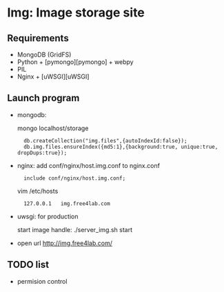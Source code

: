 Img: Image storage site
=======================================

Requirements
-----------

 * MongoDB (GridFS)
 * Python + [pymongo][pymongo] + webpy
 * PIL
 * Nginx + [uWSGI][uWSGI]


Launch program
------------------

* mongodb: 

	 mongo localhost/storage

		db.createCollection("img.files",{autoIndexId:false});
		db.img.files.ensureIndex({md5:1},{background:true, unique:true, dropDups:true});

* nginx: add conf/nginx/host.img.conf to nginx.conf

		include conf/nginx/host.img.conf;
		
	vim /etc/hosts
	
		127.0.0.1   img.free4lab.com

* uwsgi: for production

	 start image handle:
		./server_img.sh start

* open url http://img.free4lab.com/

TODO list
---------

- permision control
